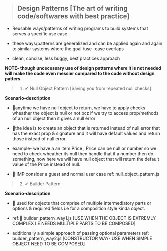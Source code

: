 > ## Design Patterns [The art of writing code/softwares with best practice]

- Reusable ways/patterns of writing programs to build systems that serves a specific use case

- these ways/patterns are generalized and can be applied again and again to similar systems where the goal /use -case overlaps

- clean, concise, less buggy, best practices approach

**NOTE- though uncecessary use of design patterns where it is not needed will make the code even messier compared to the code without design patters**

> 1. ✔ Null Object Pattern [Saving you from repeated null checks]

**Scenario-description**

- 📝anytime we have null object to return, we have to apply checks wheather the object is null or not bcz if we try to access prop/methods of an null object then it gives a null error

- 📝the idea is to create an object that is returned instead of null error that has the exact prop & signature and it will have default values and return those instead of null error.

- example- we have a an item.Price , Price can be null or number so we need to check wheather its null then handle that if a number then do something, now here we will have null object that will return the default value of the Price instead of null.

- 🎯:IMP consider a guest and normal user case ref: null_object_pattern.js

> 2. ✔ Builder Pattern

**Scenario-description**

- 📝 used for objects that comprise of multiple intermediatory parts or options & required fields i.e for a composition style kinda object.

- ref:🎯 builder_pattern_way1.js [USE WHEN THE OBJECT IS EXTREMLY COMPLEX I.E NEEDS MULTIPLE PARTS TO BE COMPOSED]

- additionally a simple approach of passing optional parameters ref: builder_pattern_way2.js [CONSTRUCTOR WAY- USE WHEN SIMPLE OBJECT NEED TO BE COMPOSED]
